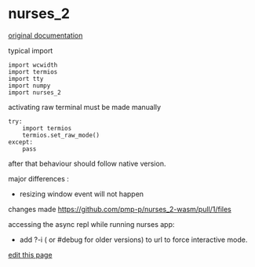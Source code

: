# nurses_2

[original documentation](https://salt-die.github.io/nurses_2/index.html)

typical import
```
import wcwidth
import termios
import tty
import numpy
import nurses_2
```


activating raw terminal must be made manually

```
try:
    import termios
    termios.set_raw_mode()
except:
    pass
```

after that behaviour should follow native version.



major differences :
  - resizing window event will not happen



changes made https://github.com/pmp-p/nurses_2-wasm/pull/1/files


accessing the async repl  while running nurses app:
 - add ?-i ( or #debug for older versions) to url to force interactive mode.




[edit this page](https://github.com/pygame-web/pygame-web.github.io/edit/main/wiki/pkg/nurses_2/README.md)
